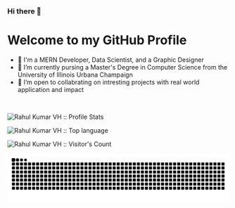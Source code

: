 ### Hi there 👋

# Welcome to my GitHub Profile

- 🔭 I'm a MERN Developer, Data Scientist, and a Graphic Designer
- 🌱 I’m currently pursing a Master's Degree in Computer Science from the University of Illinois Urbana Champaign
- 👯 I’m open to collabrating on intresting projects with real world application and impact
<br>

<p align="left"> <img src="https://github-readme-stats.vercel.app/api?username=rahulkumarvh&show_icons=true&theme=tokyonight" alt="Rahul Kumar VH :: Profile Stats" /></p>
<p align="left"> <img src="https://github-readme-stats.vercel.app/api/top-langs/?username=rahulkumarvh&theme=tokyonight&layout=compact" alt="Rahul Kumar VH :: Top language" /></p>
<p align="left"><img src="https://profile-counter.glitch.me/{rahulkumarvh}/count.svg" alt="Rahul Kumar VH :: Visitor's Count" /></p>

![𝙶𝚒𝚝𝚑𝚞𝚋 𝙲𝚘𝚗𝚝𝚛𝚒𝚋𝚞𝚝𝚒𝚘𝚗 𝙶𝚛𝚊𝚙𝚑](https://github.com/JayantGoel001/JayantGoel001/blob/main/github-contribution-grid-snake.svg)
